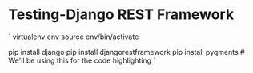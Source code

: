 # Testing-Django REST Framework

`
  virtualenv env
  source env/bin/activate

  pip install django
  pip install djangorestframework
  pip install pygments  # We'll be using this for the code highlighting
`
